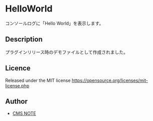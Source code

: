 # HelloWorld
コンソールログに「Hello World」を表示します。
## Description
プラグインリリース時のデモファイルとして作成されました。
## Licence
Released under the MIT license
https://opensource.org/licenses/mit-license.php
## Author
- [CMS NOTE](https://cms-note.com/)